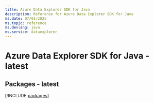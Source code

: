 ```yaml
---
title: Azure Data Explorer SDK for Java
description: Reference for Azure Data Explorer SDK for Java
ms.date: 07/01/2025
ms.topic: reference
ms.devlang: java
ms.service: dataexplorer
---
```

# Azure Data Explorer SDK for Java - latest
## Packages - latest
[!INCLUDE [packages](data-explorer-index.md)]